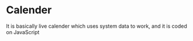 # Calender
It is basically live calender which uses system data to work, and it is coded on JavaScript
